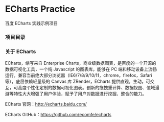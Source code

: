 # ECharts Practice
百度 ECharts 实践示例项目

### 项目目录



### 关于 ECharts

ECharts，缩写来自 Enterprise Charts，商业级数据图表，是百度的一个开源的数据可视化工具，一个纯 Javascript 的图表库，能够在 PC 端和移动设备上流畅运行，兼容当前绝大部分浏览器（IE6/7/8/9/10/11，chrome，firefox，Safari等），底层依赖轻量级的 Canvas 库 ZRender，ECharts 提供直观，生动，可交互，可高度个性化定制的数据可视化图表。创新的拖拽重计算、数据视图、值域漫游等特性大大增强了用户体验，赋予了用户对数据进行挖掘、整合的能力。

ECharts 官网：<http://echarts.baidu.com/>

ECharts GitHub：<https://github.com/ecomfe/echarts>
